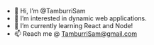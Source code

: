 - 👋  Hi, I’m @TamburriSam
- 👀  I’m interested in dynamic web applications. 
- 🌱  I’m currently learning React and Node!
- 📫  Reach me @ TamburriSam@gmail.com

